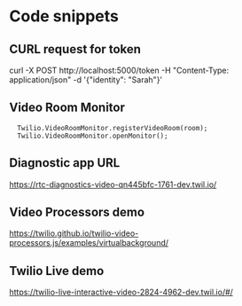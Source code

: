 # Code snippets

## CURL request for token

curl -X POST http://localhost:5000/token -H "Content-Type: application/json" -d '{"identity": "Sarah"}'

## Video Room Monitor

<script src="https://cdn.jsdelivr.net/npm/@twilio/video-room-monitor/dist/browser/twilio-video-room-monitor.js"></script>

      Twilio.VideoRoomMonitor.registerVideoRoom(room);
      Twilio.VideoRoomMonitor.openMonitor();

## Diagnostic app URL

https://rtc-diagnostics-video-qn445bfc-1761-dev.twil.io/

## Video Processors demo

https://twilio.github.io/twilio-video-processors.js/examples/virtualbackground/

## Twilio Live demo

https://twilio-live-interactive-video-2824-4962-dev.twil.io/#/
